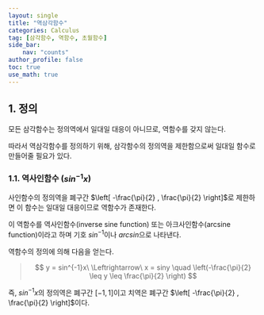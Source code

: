 ```yaml
---
layout: single
title: "역삼각함수"
categories: Calculus
tag: [삼각함수, 역함수, 초월함수]
side_bar:
    nav: "counts"
author_profile: false
toc: true
use_math: true
---
```


## 1. 정의
모든 삼각함수는 정의역에서 일대일 대응이 아니므로, 역함수를 갖지 않는다.

따라서 역삼각함수를 정의하기 위해, 삼각함수의 정의역을 제한함으로써 일대일 함수로 만들어줄 필요가 있다.

### 1.1. 역사인함수 ($sin^{-1}x$)
사인함수의 정의역을 폐구간 $\left[ -\frac{\pi}{2} , \frac{\pi}{2} \right]$로 제한하면 이 함수는 일대일 대응이므로 역함수가  존재한다.

이 역함수를 역사인함수(inverse sine function) 또는 아크사인함수(arcsine function)이라고 하며 기호 $sin^{-1}$이나 $\mathit{arcsin}$으로 나타낸다. 

역함수의 정의에 의해 다음을 얻는다.

>$$ y = sin^{-1}x\ \Leftrightarrow\ x = siny \quad \left(-\frac{\pi}{2} \leq y \leq \frac{\pi}{2} \right) $$


즉, $sin^{-1}x$의 정의역은 폐구간 $\left[ -1 , 1  \right]$이고 치역은 폐구간 $\left[ -\frac{\pi}{2} , \frac{\pi}{2} \right]$이다.





